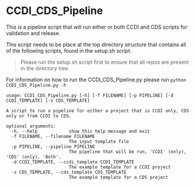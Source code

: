 # CCDI_CDS_Pipeline
This is a pipeline script that will run either or both CCDI and CDS scripts for validation and release.

This script needs to be place at the top directory structure that contains all of the following scripts, found in the setup.sh script.

> Please run the setup.sh script first to ensure that all repos are present in the directory tree.

For information on how to run the CCDI_CDS_Pipeline.py please run `python CCDI_CDS_Pipeline.py -h`

```
usage: CCDI_CDS_Pipeline.py [-h] [-f FILENAME] [-p PIPELINE] [-d CCDI_TEMPLATE] [-s CDS_TEMPLATE]

A script to run a pipeline for either a project that is CCDI only, CDS only or from CCDI to CDS.

optional arguments:
  -h, --help            show this help message and exit
  -f FILENAME, --filename FILENAME
                        The input template file
  -p PIPELINE, --pipeline PIPELINE
                        The pipeline that will be run, 'CCDI' (only), 'CDS' (only), 'Both'.
  -d CCDI_TEMPLATE, --ccdi_template CCDI_TEMPLATE
                        The example template for a CCDI project
  -s CDS_TEMPLATE, --cds_template CDS_TEMPLATE
                        The example template for a CDS project
```                        
  
